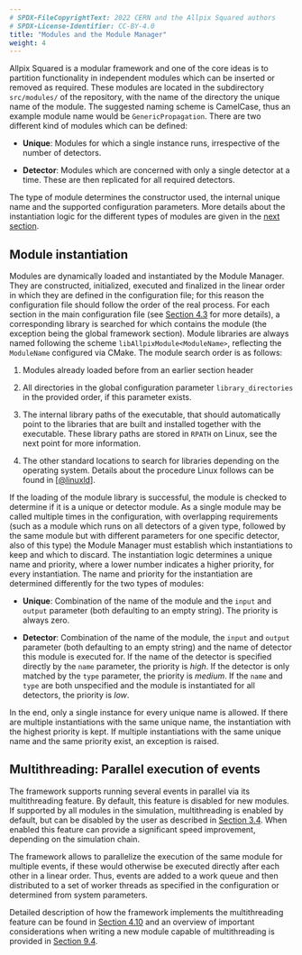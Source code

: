 ```yaml
---
# SPDX-FileCopyrightText: 2022 CERN and the Allpix Squared authors
# SPDX-License-Identifier: CC-BY-4.0
title: "Modules and the Module Manager"
weight: 4
---
```


Allpix Squared is a modular framework and one of the core ideas is to partition functionality in independent modules which
can be inserted or removed as required. These modules are located in the subdirectory `src/modules/` of the repository, with
the name of the directory the unique name of the module. The suggested naming scheme is CamelCase, thus an example module
name would be `GenericPropagation`. There are two different kind of modules which can be defined:

- **Unique**:
  Modules for which a single instance runs, irrespective of the number of detectors.

- **Detector**:
  Modules which are concerned with only a single detector at a time. These are then replicated for all required detectors.

The type of module determines the constructor used, the internal unique name and the supported configuration parameters. More
details about the instantiation logic for the different types of modules are given in the
[next section](#module-instantiation).

## Module instantiation

Modules are dynamically loaded and instantiated by the Module Manager. They are constructed, initialized, executed and
finalized in the linear order in which they are defined in the configuration file; for this reason the configuration file
should follow the order of the real process. For each section in the main configuration file (see
[Section 4.3](.././03_configuration) for more details), a corresponding library is searched for which contains the module
(the exception being the global framework section). Module libraries are always named following the scheme
`libAllpixModule<ModuleName>`, reflecting the `ModuleName` configured via CMake. The module search order is as follows:

1.  Modules already loaded before from an earlier section header

2.  All directories in the global configuration parameter `library_directories` in the provided order, if this parameter
    exists.

3.  The internal library paths of the executable, that should automatically point to the libraries that are built and
    installed together with the executable. These library paths are stored in `RPATH` on Linux, see the next point for more
    information.

4.  The other standard locations to search for libraries depending on the operating system. Details about the procedure Linux
    follows can be found in \[[@linuxld]\].

If the loading of the module library is successful, the module is checked to determine if it is a unique or detector module.
As a single module may be called multiple times in the configuration, with overlapping requirements (such as a module which
runs on all detectors of a given type, followed by the same module but with different parameters for one specific detector,
also of this type) the Module Manager must establish which instantiations to keep and which to discard. The instantiation
logic determines a unique name and priority, where a lower number indicates a higher priority, for every instantiation. The
name and priority for the instantiation are determined differently for the two types of modules:

- **Unique**:
  Combination of the name of the module and the `input` and `output` parameter (both defaulting to an empty string). The
  priority is always zero.

- **Detector**:
  Combination of the name of the module, the `input` and `output` parameter (both defaulting to an empty string) and the
  name of detector this module is executed for. If the name of the detector is specified directly by the `name` parameter,
  the priority is *high*. If the detector is only matched by the `type` parameter, the priority is *medium*. If the `name`
  and `type` are both unspecified and the module is instantiated for all detectors, the priority is *low*.

In the end, only a single instance for every unique name is allowed. If there are multiple instantiations with the same
unique name, the instantiation with the highest priority is kept. If multiple instantiations with the same unique name and
the same priority exist, an exception is raised.

## Multithreading: Parallel execution of events

The framework supports running several events in parallel via its multithreading feature. By default, this feature is
disabled for new modules. If supported by all modules in the simulation, multithreading is enabled by default, but can be
disabled by the user as described in [Section 3.4](../../03_getting_started/04_framework_parameters). When enabled this
feature can provide a significant speed improvement, depending on the simulation chain.

The framework allows to parallelize the execution of the same module for multiple events, if these would otherwise be
executed directly after each other in a linear order. Thus, events are added to a work queue and then distributed to a set of
worker threads as specified in the configuration or determined from system parameters.

Detailed description of how the framework implements the multithreading feature can be found in
[Section 4.10](.././10_multithreading) and an overview of important considerations when writing a new module capable of
multithreading is provided in [Section 9.4](../../09_development/04_thread_safe_code).


[@linuxld]: http://man7.org/linux/man-pages/man8/ld.so.8.html
